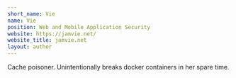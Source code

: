 ```yaml
---
short_name: Vie
name: Vie
position: Web and Mobile Application Security
website: https://jamvie.net/
website_title: jamvie.net
layout: author
---
```

Cache poisoner. Unintentionally breaks docker containers in her spare time.